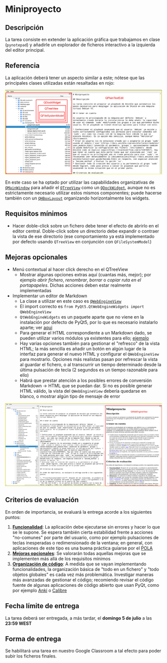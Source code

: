 # Miniproyecto

## Descripción

La tarea consiste en extender la aplicación gráfica que trabajamos en clase (`pynotepad`) y añadirle un explorador de ficheros interactivo a la izquierda del editor principal.

## Referencia

La aplicación deberá tener un aspecto similar a este; nótese que las principales clases utilizadas están resaltadas en rojo:

![PyNotepad con explorador de ficheros](./file-explorer.png)

En este caso se ha optado por utilizar las capabilidades organizativas de [`QMainWindow`](https://doc.qt.io/qt-5/qmainwindow.html#qt-main-window-framework) para añadir el [`QTreeView`](https://doc.qt.io/qt-5/qtreeview.html) como un [`QDockWidget`](https://doc.qt.io/qt-5/qdockwidget.html), aunque no es estrictamente necesario utilizar estos mismos componentes; puede hacerse también con un [`QHBoxLayout`](https://doc.qt.io/qt-5/qhboxlayout.html) organizando horizontalmente los widgets.

## Requisitos mínimos

* Hacer doble-click sobre un fichero debe tener el efecto de abrirlo en el editor central. Doble-click sobre un directorio debe expandir o contraer la vista de ese directorio (ese comportamiento ya está implementado por defecto usando `QTreeView` en conjunción con `QFileSystemModel`)

## Mejoras opcionales


* Menú contextual al hacer click derecho en el QTreeView
    * Mostrar algunas opciones extras aquí (cuantas más, mejor); por ejemplo _abrir fichero_, _renombrar_, _borrar_ o _copiar ruta en el portapapeles_. Dichas acciones deben estar realmente implementadas
* Implementar un editor de Markdown
    * La clase a utilizar en este caso es [`QWebEngineView`](https://doc.qt.io/qt-5/qwebengineview.html)
    * El import correcto es `from PyQt5.QtWebEngineWidgets import QWebEngineView`
    * `QtWebEngineWidgets` es un paquete aparte que no viene en la instalación por defecto de PyQt5, por lo que es necesario instalarlo aparte; ver [aqui](https://stackoverflow.com/a/54947671/1911099)
    * Para generar el HTML correspondiente a un Markdown dado, se pueden utilizar varios módulos ya existentes para ello; [ejemplo](https://github.com/trentm/python-markdown2)
    * Hay varias opciones también para gestionar el "refresco" de la vista HTML; la más sencilla es añadir un botón en algún lugar de la interfaz para generar el nuevo HTML y configurar el `QWebEngineView` para mostrarlo. Opciones más realistas pasan por refrescar la vista al guardar el fichero, o al transcurrir un tiempo determinado desde la última pulsación de tecla (2 segundos es un tiempo razonable para ello)
    * Habrá que prestar atención a los posibles errores de conversión Markdown -> HTML que se puedan dar. Si no es posible generar HTML válido, la vista del `QWebEngineView` debería quedarse en blanco, o mostrar algún tipo de mensaje de error

![PyNotepad con explorador de ficheros](./webview.png)

## Criterios de evaluación

En orden de importancia, se evaluará la entrega acorde a los siguientes puntos:

1. **<ins>Funcionalidad</ins>**: La aplicación debe ejecutarse sin errores y hacer lo que se le supone. Se espera también cierta estabilidad frente a acciones "no-comunes" por parte del usuario, como por ejemplo pulsaciones de teclas inesperadas o redimensionado de la ventana; en general, con aplicaciones de este tipo es una buena práctica guiarse por el [POLA](https://en.wikipedia.org/wiki/Principle_of_least_astonishment)
2. **<ins>Mejoras opcionales</ins>**: Se valorarán todas aquellas mejoras que se implementen más allá de los requisitos mínimos
3. **<ins>Organización de código</ins>**: A medida que se vayan implementando funcionalidades, la organización básica de "todo en un fichero" y "todo objetos globales" es cada vez más problemática. Investigar maneras más avanzadas de gestionar el código; recomiendo revisar el código fuente de algunas aplicaciones de código abierto que usan PyQt, como por ejemplo [Anki](https://github.com/ankitects/anki/tree/master/qt/aqt) o [Calibre](https://github.com/kovidgoyal/calibre/tree/master/src/calibre/gui2)

## Fecha límite de entrega

La tarea deberá ser entregada, a más tardar, el **domingo 5 de julio** a las **23:59 WEST**

## Forma de entrega

Se habilitará una tarea en nuestro Google Classroom a tal efecto para poder subir los ficheros finales.

